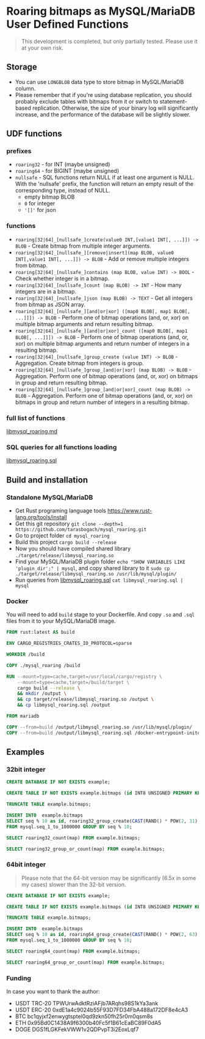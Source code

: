 # Roaring bitmaps as MySQL/MariaDB User Defined Functions

> This development is completed, but only partially tested. Please use it at your own risk.

## Storage
* You can use `LONGBLOB` data type to store bitmap in MySQL/MariaDB column.
* Please remember that if you're using database replication,
you should probably exclude tables with bitmaps from it or switch to statement-based replication.
Otherwise, the size of your binary log will significantly increase,
and the performance of the database will be slightly slower.

## UDF functions

### prefixes

* `roaring32` - for INT (maybe unsigned)
* `roaring64` - for BIGINT (maybe unsigned)
* `nullsafe` - SQL functions return NULL if at least one argument is NULL.
With the 'nullsafe' prefix, the function will return an empty result of the corresponding type, instead of NULL.
  * empty bitmap BLOB
  * `0` for integer
  * `'[]'` for json

### functions

* `roaring[32|64]_[nullsafe_]create(value0 INT,[value1 INT[, ...]]) -> BLOB` - Create bitmap from multiple integer arguments.
* `roaring[32|64]_[nullsafe_][remove|insert](map BLOB, value0 INT[,value1 INT[, ...]]) -> BLOB` - Add or remove multiple integers from bitmap.
* `roaring[32|64]_[nullsafe_]contains (map BLOB, value INT) -> BOOL` - Check whether integer is in a bitmap.
* `roaring[32|64]_[nullsafe_]count (map BLOB) -> INT` - How many integers are in a bitmap.
* `roaring[32|64]_[nullsafe_]json (map BLOB) -> TEXT` - Get all integers from bitmap as JSON array.
* `roaring[32|64]_[nullsafe_][and|or|xor] ([map0 BLOB[, map1 BLOB[, ...]]]) -> BLOB` - Perform one of bitmap operations (and, or, xor) on multiple bitmap arguments and return resulting bitmap.
* `roaring[32|64]_[nullsafe_][and|or|xor]_count ([map0 BLOB[, map1 BLOB[, ...]]]) -> BLOB` - Perform one of bitmap operations (and, or, xor) on multiple bitmap arguments and return number of integers in a resulting bitmap.
* `roaring[32|64]_[nullsafe_]group_create (value INT) -> BLOB` - Aggregation. Create bitmap from integers is group.
* `roaring[32|64]_[nullsafe_]group_[and|or|xor] (map BLOB) -> BLOB` - Aggregation. Perform one of bitmap operations (and, or, xor) on bitmaps in group and return resulting bitmap.
* `roaring[32|64]_[nullsafe_]group_[and|or|xor]_count (map BLOB) -> BLOB` - Aggregation. Perform one of bitmap operations (and, or, xor) on bitmaps in group and return number of integers in a resulting bitmap.

### full list of functions
[libmysql_roaring.md](libmysql_roaring.md)

### SQL queries for all functions loading
[libmysql_roaring.sql](libmysql_roaring.sql)

## Build and installation

### Standalone MySQL/MariaDB

* Get Rust programing language tools https://www.rust-lang.org/tools/install
* Get this git repository `git clone --depth=1 https://github.com/tarasbogach/mysql_roaring.git`
* Go to project folder `cd mysql_roaring`
* Build this project `cargo build --release`
* Now you should have compiled shared library `./target/release/libmysql_roaring.so`
* Find your MySQL/MariaDB plugin folder `echo "SHOW VARIABLES LIKE 'plugin_dir';" | mysql`,
and copy shared library to it `sudo cp ./target/release/libmysql_roaring.so /usr/lib/mysql/plugin/`
* Run queries from [libmysql_roaring.sql](libmysql_roaring.sql) `cat libmysql_roaring.sql | mysql`

### Docker

You will need to add `build` stage to your Dockerfile.
And copy `.so` and `.sql` files from it to your MySQL/MariaDB image.

```Dockerfile
FROM rust:latest AS build

ENV CARGO_REGISTRIES_CRATES_IO_PROTOCOL=sparse

WORKDIR /build

COPY ./mysql_roaring /build

RUN --mount=type=cache,target=/usr/local/cargo/registry \
    --mount=type=cache,target=/build/target \
    cargo build --release \
    && mkdir /output \
    && cp target/release/libmysql_roaring.so /output \
    && cp libmysql_roaring.sql /output

FROM mariadb

COPY --from=build /output/libmysql_roaring.so /usr/lib/mysql/plugin/
COPY --from=build /output/libmysql_roaring.sql /docker-entrypoint-initdb.d/
```

## Examples

### 32bit integer

```sql
CREATE DATABASE IF NOT EXISTS example;

CREATE TABLE IF NOT EXISTS example.bitmaps (id INT8 UNSIGNED PRIMARY KEY, map LONGBLOB);

TRUNCATE TABLE example.bitmaps;

INSERT INTO  example.bitmaps
SELECT seq % 10 as id, roaring32_group_create(CAST(RAND() * POW(2, 31) AS INTEGER)) as map
FROM mysql.seq_1_to_1000000 GROUP BY seq % 10;

SELECT roaring32_count(map) FROM example.bitmaps;

SELECT roaring32_group_or_count(map) FROM example.bitmaps;
```

### 64bit integer

> Please note that the 64-bit version may be significantly (6.5x in some my cases) slower than the 32-bit version.

```sql
CREATE DATABASE IF NOT EXISTS example;

CREATE TABLE IF NOT EXISTS example.bitmaps (id INT8 UNSIGNED PRIMARY KEY, map LONGBLOB);

TRUNCATE TABLE example.bitmaps;

INSERT INTO  example.bitmaps
SELECT seq % 10 as id, roaring64_group_create(CAST(RAND() * POW(2, 63) AS INTEGER)) as map
FROM mysql.seq_1_to_1000000 GROUP BY seq % 10;

SELECT roaring64_count(map) FROM example.bitmaps;

SELECT roaring64_group_or_count(map) FROM example.bitmaps;
```

### Funding

In case you want to thank the author:

* USDT TRC-20 TPWUrwAdktRziAFjb7ARqhs98S1kYa3ank
* USDT ERC-20 0xdE1a4c9024b55F93D7FD34FbA488a172DF8e4cA3
* BTC bc1qyjxf2enwygtsptel0qd9zkn50fh25r0m0qsm8s
* ETH 0x95Bd0C1438A9f6300b40Fc5f1B61cEaBC89F0dA5
* DOGE DGS1fLGKFekVWW1v2QDPvpT3i2EoxLqf7
